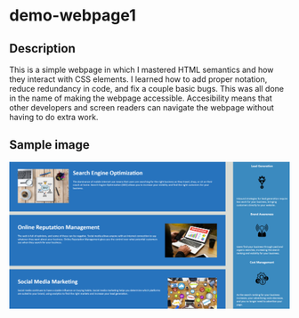 # demo-webpage1

## Description

This is a simple webpage in which I mastered HTML semantics and how they interact with CSS elements. I learned how to add proper notation, reduce redundancy in code, and fix a couple basic bugs. This was all done in the name of making the webpage accessible. Accesibility means that other developers and screen readers can navigate the webpage without having to do extra work.

## Sample image
![screenshot](assets/images/webpage%20screenshot.png)

